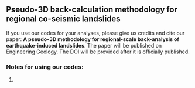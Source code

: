 ## Pseudo-3D back-calculation methodology for regional co-seismic landslides
If you use our codes for your analyses, please give us credits and cite our paper: **A pseudo-3D methodology for regional-scale back-analysis of earthquake-induced landslides**. The paper will be published on Engineering Geology. The DOI will be provided after it is officially published.  
### Notes for using our codes:
1.
